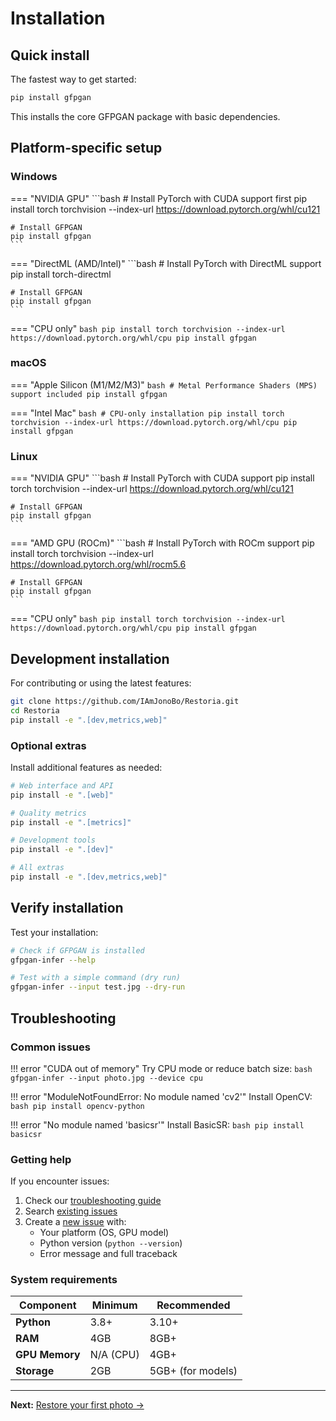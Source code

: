 # Installation

## Quick install

The fastest way to get started:

```bash
pip install gfpgan
```

This installs the core GFPGAN package with basic dependencies.

## Platform-specific setup

### Windows

=== "NVIDIA GPU"
    ```bash
    # Install PyTorch with CUDA support first
    pip install torch torchvision --index-url https://download.pytorch.org/whl/cu121

    # Install GFPGAN
    pip install gfpgan
    ```

=== "DirectML (AMD/Intel)"
    ```bash
    # Install PyTorch with DirectML support
    pip install torch-directml

    # Install GFPGAN
    pip install gfpgan
    ```

=== "CPU only"
    ```bash
    pip install torch torchvision --index-url https://download.pytorch.org/whl/cpu
    pip install gfpgan
    ```

### macOS

=== "Apple Silicon (M1/M2/M3)"
    ```bash
    # Metal Performance Shaders (MPS) support included
    pip install gfpgan
    ```

=== "Intel Mac"
    ```bash
    # CPU-only installation
    pip install torch torchvision --index-url https://download.pytorch.org/whl/cpu
    pip install gfpgan
    ```

### Linux

=== "NVIDIA GPU"
    ```bash
    # Install PyTorch with CUDA support
    pip install torch torchvision --index-url https://download.pytorch.org/whl/cu121

    # Install GFPGAN
    pip install gfpgan
    ```

=== "AMD GPU (ROCm)"
    ```bash
    # Install PyTorch with ROCm support
    pip install torch torchvision --index-url https://download.pytorch.org/whl/rocm5.6

    # Install GFPGAN
    pip install gfpgan
    ```

=== "CPU only"
    ```bash
    pip install torch torchvision --index-url https://download.pytorch.org/whl/cpu
    pip install gfpgan
    ```

## Development installation

For contributing or using the latest features:

```bash
git clone https://github.com/IAmJonoBo/Restoria.git
cd Restoria
pip install -e ".[dev,metrics,web]"
```

### Optional extras

Install additional features as needed:

```bash
# Web interface and API
pip install -e ".[web]"

# Quality metrics
pip install -e ".[metrics]"

# Development tools
pip install -e ".[dev]"

# All extras
pip install -e ".[dev,metrics,web]"
```

## Verify installation

Test your installation:

```bash
# Check if GFPGAN is installed
gfpgan-infer --help

# Test with a simple command (dry run)
gfpgan-infer --input test.jpg --dry-run
```

## Troubleshooting

### Common issues

!!! error "CUDA out of memory"
    Try CPU mode or reduce batch size:
    ```bash
    gfpgan-infer --input photo.jpg --device cpu
    ```

!!! error "ModuleNotFoundError: No module named 'cv2'"
    Install OpenCV:
    ```bash
    pip install opencv-python
    ```

!!! error "No module named 'basicsr'"
    Install BasicSR:
    ```bash
    pip install basicsr
    ```

### Getting help

If you encounter issues:

1. Check our [troubleshooting guide](../troubleshooting.md)
2. Search [existing issues](https://github.com/IAmJonoBo/Restoria/issues)
3. Create a [new issue](https://github.com/IAmJonoBo/Restoria/issues/new) with:
   - Your platform (OS, GPU model)
   - Python version (`python --version`)
   - Error message and full traceback

### System requirements

| Component | Minimum | Recommended |
|-----------|---------|-------------|
| **Python** | 3.8+ | 3.10+ |
| **RAM** | 4GB | 8GB+ |
| **GPU Memory** | N/A (CPU) | 4GB+ |
| **Storage** | 2GB | 5GB+ (for models) |

---

**Next:** [Restore your first photo →](../guides/restore-a-photo.md)
